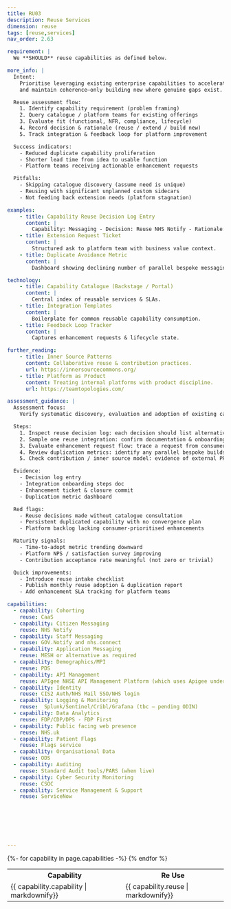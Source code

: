 ```yaml
---
title: RU03
description: Reuse Services
dimension: reuse
tags: [reuse,services]
nav_order: 2.63

requirement: |
  We **SHOULD** reuse capabilities as defined below.

more_info: |
  Intent:
    Prioritise leveraging existing enterprise capabilities to accelerate delivery
    and maintain coherence—only building new where genuine gaps exist.

  Reuse assessment flow:
    1. Identify capability requirement (problem framing)
    2. Query catalogue / platform teams for existing offerings
    3. Evaluate fit (functional, NFR, compliance, lifecycle)
    4. Record decision & rationale (reuse / extend / build new)
    5. Track integration & feedback loop for platform improvement

  Success indicators:
    - Reduced duplicate capability proliferation
    - Shorter lead time from idea to usable function
    - Platform teams receiving actionable enhancement requests

  Pitfalls:
    - Skipping catalogue discovery (assume need is unique)
    - Reusing with significant unplanned custom sidecars
    - Not feeding back extension needs (platform stagnation)

examples: 
    - title: Capability Reuse Decision Log Entry
      content: |
        Capability: Messaging - Decision: Reuse NHS Notify - Rationale: SLA & feature fit.
    - title: Extension Request Ticket
      content: |
        Structured ask to platform team with business value context.
    - title: Duplicate Avoidance Metric
      content: |
        Dashboard showing declining number of parallel bespoke messaging solutions.

technology:
    - title: Capability Catalogue (Backstage / Portal)
      content: |
        Central index of reusable services & SLAs.
    - title: Integration Templates
      content: |
        Boilerplate for common reusable capability consumption.
    - title: Feedback Loop Tracker
      content: |
        Captures enhancement requests & lifecycle state.

further_reading:
    - title: Inner Source Patterns
      content: Collaborative reuse & contribution practices.
      url: https://innersourcecommons.org/
    - title: Platform as Product
      content: Treating internal platforms with product discipline.
      url: https://teamtopologies.com/

assessment_guidance: |
  Assessment focus:
    Verify systematic discovery, evaluation and adoption of existing capabilities with feedback loop to platform owners.

  Steps:
    1. Inspect reuse decision log: each decision should list alternative capabilities considered & evaluation summary.
    2. Sample one reuse integration: confirm documentation & onboarding time within target (no hidden complexity).
    3. Evaluate enhancement request flow: trace a request from consumer to platform backlog & resolution.
    4. Review duplication metrics: identify any parallel bespoke builds—assess retirement plan.
    5. Check contribution / inner source model: evidence of external PRs or issue triage participation.

  Evidence:
    - Decision log entry
    - Integration onboarding steps doc
    - Enhancement ticket & closure commit
    - Duplication metric dashboard

  Red flags:
    - Reuse decisions made without catalogue consultation
    - Persistent duplicated capability with no convergence plan
    - Platform backlog lacking consumer-prioritised enhancements

  Maturity signals:
    - Time-to-adopt metric trending downward
    - Platform NPS / satisfaction survey improving
    - Contribution acceptance rate meaningful (not zero or trivial)

  Quick improvements:
    - Introduce reuse intake checklist
    - Publish monthly reuse adoption & duplication report
    - Add enhancement SLA tracking for platform teams

capabilities:
  - capability: Cohorting
    reuse: CaaS
  - capability: Citizen Messaging   
    reuse: NHS Notify
  - capability: Staff Messaging 
    reuse: GOV.Notify and nhs.connect       
  - capability: Application Messaging
    reuse: MESH or alternative as required  
  - capability: Demographics/MPI  
    reuse: PDS  
  - capability: API Management
    reuse: APIgee NHSE API Management Platform (which uses Apigee underneath)
  - capability: Identity 
    reuse: CIS2 Auth/NHS Mail SSO/NHS login              
  - capability: Logging & Monitoring
    reuse:  Splunk/Sentinel/Cribl/Grafana (tbc – pending ODIN)
  - capability: Data Analytics
    reuse: FDP/CDP/DPS - FDP First  
  - capability: Public facing web presence
    reuse: NHS.uk       
  - capability: Patient Flags
    reuse: Flags service  
  - capability: Organisational Data
    reuse: ODS
  - capability: Auditing 
    reuse: Standard Audit tools/PARS (when live)
  - capability: Cyber Security Monitoring 
    reuse: CSOC                     
  - capability: Service Management & Support
    reuse: ServiceNow    







---
```

<table>
<tr>
<th>
Capability
</th>
<th>
Re Use
</th>
</tr>
{%- for capability in page.capabilities  -%}
<tr>
<td>
{{ capability.capability  | markdownify}}
</td>
<td>
{{ capability.reuse  | markdownify}}
</td>
</tr>
{% endfor %}
</table>
